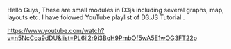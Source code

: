 Hello Guys,
These are small modules in D3js including several graphs, map, layouts etc.
I have folowed YouTube playlist of D3.JS Tutorial .

https://www.youtube.com/watch?v=n5NcCoa9dDU&list=PL6il2r9i3BqH9PmbOf5wA5E1wOG3FT22p
